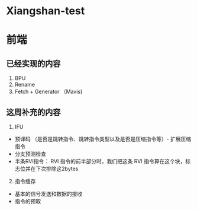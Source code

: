 # Xiangshan-test

# 前端

## 已经实现的内容

1. BPU 
2. Rename
3. Fetch + Generator （Mavis)

## 这周补充的内容

1. IFU
  * 预译码 （是否是跳转指令、跳转指令类型以及是否是压缩指令等）- 扩展压缩指令
  * 分支预测检查
  * 半条RVI指令： RVI 指令的前半部分时，我们把这条 RVI 指令算在这个块，标志位并在下次排除这2bytes
2. 指令缓存
  * 基本的信号发送和数据的接收
  * 指令的预取
